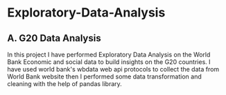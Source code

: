 # Exploratory-Data-Analysis
## A. G20 Data Analysis

In this project I have performed Exploratory Data Analysis on the World Bank Economic and social data to build insights on the G20 countries. I have used world bank's 
wbdata web api protocols to collect the data from World Bank website then I performed some data transformation and cleaning with the help of pandas library.
